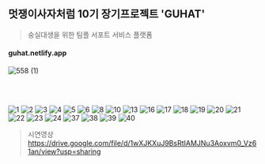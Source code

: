 ## 멋쟁이사자처럼 10기 장기프로젝트 'GUHAT'
> 숭실대생을 위한 팀플 서포트 서비스 플랫폼
#### guhat.netlify.app

![558 (1)](https://user-images.githubusercontent.com/78139690/209525317-98740f1f-b6e3-4678-88d7-298ade17aabe.png)

<br />
<br />


![1](https://user-images.githubusercontent.com/78139690/209513950-6c2bd5b8-979e-4676-9e1f-bf37f853ffd3.png)
![2](https://user-images.githubusercontent.com/78139690/209513957-7503d912-c28d-4386-b0a6-69857e9d52e5.png)
![3](https://user-images.githubusercontent.com/78139690/209513960-e9487223-7c6c-4a53-8b59-409cdee39965.png)
![4](https://user-images.githubusercontent.com/78139690/209513961-998ffea9-1b60-48d0-a957-0a8a3178048f.png)
![5](https://user-images.githubusercontent.com/78139690/209513964-85203bbf-b08d-4861-99b4-81d7c298cc64.png)
![6](https://user-images.githubusercontent.com/78139690/209513966-7fcce91f-73a7-4dd8-a4fe-dc987f5b25f1.png)
![8](https://user-images.githubusercontent.com/78139690/209513973-f57abc0c-1556-4f1e-9654-cadb5956d334.png)
![10](https://user-images.githubusercontent.com/78139690/209513975-2e101ef8-b64a-477d-a9e4-f1239a80d7cf.png)
![13](https://user-images.githubusercontent.com/78139690/209513981-30bceb54-98c2-48f6-ad81-8029e1b55775.png)
![16](https://user-images.githubusercontent.com/78139690/209513988-617d90e8-192c-4f72-9f41-367814035860.png)
![17](https://user-images.githubusercontent.com/78139690/209513990-091ff264-7ad1-4cfa-912e-7b6d9d9c50bc.png)
![18](https://user-images.githubusercontent.com/78139690/209513991-82d8b74f-2167-4108-b4f2-95c7d188a980.png)
![19](https://user-images.githubusercontent.com/78139690/209513993-466e5f4f-0b07-414a-9d5c-069b106ac8ba.png)
![20](https://user-images.githubusercontent.com/78139690/209513994-bf0ad4c2-0d7e-441b-af72-746bc18df0e7.png)
![21](https://user-images.githubusercontent.com/78139690/209513995-3ddcf759-4a65-4b36-b593-e8cb0c8f2eec.png)
![22](https://user-images.githubusercontent.com/78139690/209513998-0c864a86-15ff-4681-b506-3900ae470d26.png)
![23](https://user-images.githubusercontent.com/78139690/209513999-0eded10a-e50f-4a9c-b980-b55f2b3e0b57.png)
![24](https://user-images.githubusercontent.com/78139690/209514001-f09b7876-fb6a-4fd3-9a4c-62fe8b944e2c.png)
![37](https://user-images.githubusercontent.com/78139690/209514004-963ce0ab-4ba1-49c3-86ca-b22e58d0ae7e.png)
![38](https://user-images.githubusercontent.com/78139690/209514005-6c2bfcae-c28c-4fa8-9d39-86b1e48a94b0.png)
![39](https://user-images.githubusercontent.com/78139690/209514007-f67220ef-aa7f-462c-8815-7c212662a1a2.png)
![40](https://user-images.githubusercontent.com/78139690/209514008-a6d44e83-24dc-4925-8dd4-d7f564c5a16e.png)
> 시연영상 https://drive.google.com/file/d/1wXJKXuJ9BsRtIAMJNu3Aoxvm0_Vz61an/view?usp=sharing
